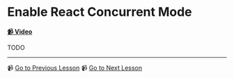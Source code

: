 # Enable React Concurrent Mode

**[📹 Video](https://egghead.io/lessons/react-enable-react-concurrent-mode)**

TODO

---

📹 [Go to Previous Lesson](https://egghead.io/lessons/react-course-intro)
📹 [Go to Next Lesson](https://egghead.io/lessons/react-fetch-data-with-react-suspense)
